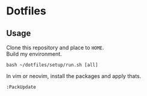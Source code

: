 # Dotfiles

## Usage

Clone this repository and place to `HOME`.  
Build my environment.
```
bash ~/dotfiles/setup/run.sh [all]
```
In vim or neovim, install the packages and apply thats.
```
:PackUpdate
```
